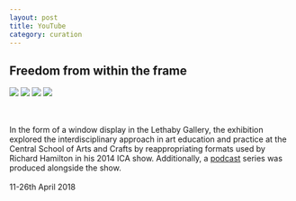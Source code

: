```yaml
---
layout: post
title: YouTube
category: curation
---
```


<section id="frame">
    <h2>Freedom from within the frame</h2>
    <section class="photos2">
        <a href="#"><img src="{{ site.baseurl }}/images/frame/1.jpg"></a>
        <a href="#"><img src="{{ site.baseurl }}/images/frame/2.jpg"></a>
        <a href="#"><img src="{{ site.baseurl }}/images/frame/3.jpg"></a>
        <a href="#"><img src="{{ site.baseurl }}/images/frame/4.jpg"></a>
    </section>
    <br>
    <br>
    <p>
    In the form of a window display in the Lethaby Gallery, the exhibition explored the interdisciplinary approach in art education and practice at the Central School of Arts and Crafts by reappropriating formats used by Richard Hamilton in his 2014 ICA show. Additionally, a <a href="https://soundcloud.com/seekingfreedomfromwithintheframe/tracks">podcast</a> series was produced alongside the show.
    <br>
    <br>
    11-26th April 2018
    </p>
<section>